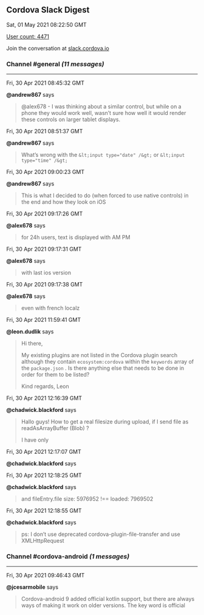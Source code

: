 ## Cordova Slack Digest
Sat, 01 May 2021 08:22:50 GMT

[User count: 4471](https://cordova.slack.com/)


Join the conversation at [slack.cordova.io](http://slack.cordova.io/)

### __Channel #general__ _(11 messages)_
---

Fri, 30 Apr 2021 08:45:32 GMT

__@andrew867__ says 
> @alex678 - I was thinking about a similar control, but while on a phone they would work well, wasn’t sure how well it would render these controls on larger tablet displays.
> 

Fri, 30 Apr 2021 08:51:37 GMT

__@andrew867__ says 
> What’s wrong with the `&lt;input type="date" /&gt;` or   `&lt;input type="time" /&gt;`
> 

Fri, 30 Apr 2021 09:00:23 GMT

__@andrew867__ says 
> This is what I decided to do (when forced to use native controls) in the end and how they look on iOS
> 

Fri, 30 Apr 2021 09:17:26 GMT

__@alex678__ says 
> for 24h users, text is displayed with AM PM
> 

Fri, 30 Apr 2021 09:17:31 GMT

__@alex678__ says 
> with last ios version
> 

Fri, 30 Apr 2021 09:17:38 GMT

__@alex678__ says 
> even with french localz
> 

Fri, 30 Apr 2021 11:59:41 GMT

__@leon.dudlik__ says 
> Hi there,
> 
> My existing plugins are not listed in the Cordova plugin search although they contain `ecosystem:cordova` within the `keywords` array of the `package.json` .
> Is there anything else that needs to be done in order for them to be listed?
> 
> Kind regards,
> Leon
> 

Fri, 30 Apr 2021 12:16:39 GMT

__@chadwick.blackford__ says 
> Hallo guys! How to get a real filesize during upload, if I send  file as readAsArrayBuffer (Blob) ?
> 
> I have only
> 

Fri, 30 Apr 2021 12:17:07 GMT

__@chadwick.blackford__ says 
> 
> 

Fri, 30 Apr 2021 12:18:25 GMT

__@chadwick.blackford__ says 
> and fileEntry.file size: 5976952  !== loaded: 7969502
> 

Fri, 30 Apr 2021 12:18:55 GMT

__@chadwick.blackford__ says 
> ps: I don’t use deprecated cordova-plugin-file-transfer  and use XMLHttpRequest
> 

### __Channel #cordova-android__ _(1 messages)_
---

Fri, 30 Apr 2021 09:46:43 GMT

__@jcesarmobile__ says 
> Cordova-android 9 added official kotlin support, but there are always ways of making it work on older versions. The key word is official
> 
